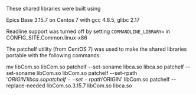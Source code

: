These shared libraries were built using

Epics Base 3.15.7 on Centos 7 with gcc 4.8.5, glibc 2.17

Readline support was turned off by setting `COMMANDLINE_LIBRARY=` in CONFIG_SITE.Common.linux-x86

The patchelf utility (from CentOS 7) was used to make the shared
libraries portable with the following commands:

  mv libCom.so libCom.so
  patchelf --set-soname libca.so libca.so
  patchelf --set-soname libCom.so libCom.so
  patchelf --set-rpath '$ORIGIN' libca.so
  patchelf --set-rpath '$ORIGIN' libCom.so
  patchelf --replace-needed libCom.so.3.15.7 libCom.so libca.so
